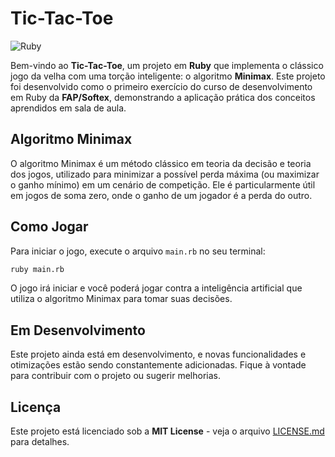 # Tic-Tac-Toe

![Ruby](https://img.shields.io/badge/-Ruby-white?style=for-the-badge&logo=ruby&color=CC342D&logoColor=white)

Bem-vindo ao **Tic-Tac-Toe**, um projeto em **Ruby** que implementa o clássico jogo da velha com uma torção inteligente: o algoritmo **Minimax**. Este projeto foi desenvolvido como o primeiro exercício do curso de desenvolvimento em Ruby da **FAP/Softex**, demonstrando a aplicação prática dos conceitos aprendidos em sala de aula.

## Algoritmo Minimax

O algoritmo Minimax é um método clássico em teoria da decisão e teoria dos jogos, utilizado para minimizar a possível perda máxima (ou maximizar o ganho mínimo) em um cenário de competição. Ele é particularmente útil em jogos de soma zero, onde o ganho de um jogador é a perda do outro.

## Como Jogar

Para iniciar o jogo, execute o arquivo `main.rb` no seu terminal:

```bash
ruby main.rb
```

O jogo irá iniciar e você poderá jogar contra a inteligência artificial que utiliza o algoritmo Minimax para tomar suas decisões.

## Em Desenvolvimento

Este projeto ainda está em desenvolvimento, e novas funcionalidades e otimizações estão sendo constantemente adicionadas. Fique à vontade para contribuir com o projeto ou sugerir melhorias.

## Licença

Este projeto está licenciado sob a **MIT License** - veja o arquivo [LICENSE.md](LICENSE.md) para detalhes.